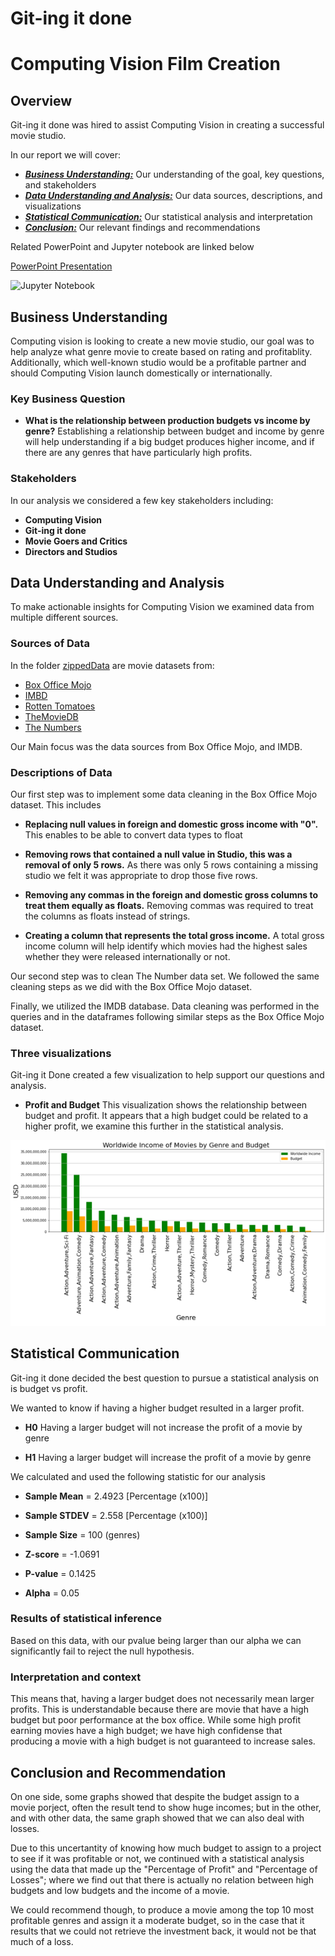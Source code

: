 # Git-ing it done
# Computing Vision Film Creation

## Overview

Git-ing it done was hired to assist Computing Vision in creating a successful movie studio. 

In our report we will cover:

* [***Business Understanding:***](#business-understanding) Our understanding of the goal, key questions, and stakeholders
* [***Data Understanding and Analysis:***](#data-understanding-and-analysis) Our data sources, descriptions, and visualizations
* [***Statistical Communication:***](#statistical-communicaiton) Our statistical analysis and interpretation
* [***Conclusion:***](#Conclusion) Our relevant findings and recommendations

Related PowerPoint and Jupyter notebook are linked below

[PowerPoint Presentation](Capstone_Pod4_Presentation.pdf)

![Jupyter Notebook](https://github.com/QuinnGrigsby/Capstone_Git-ing_it_done_MovieInformation/blob/cristian/Data%20Understanding.ipynb)

## Business Understanding

Computing vision is looking to create a new movie studio, our goal was to help analyze what genre movie to create based on rating and profitablity. Additionally, which well-known studio would be a profitable partner and should Computing Vision launch domestically or internationally.  

### Key Business Question

* **What is the relationship between production budgets vs income by genre?** Establishing a relationship between budget and income by genre will help understanding if a big budget produces higher income, and if there are any genres that have particularly high profits.

### Stakeholders 

In our analysis we considered a few key stakeholders including:

* **Computing Vision**
* **Git-ing it done**
* **Movie Goers and Critics**
* **Directors and Studios**

## Data Understanding and Analysis

To make actionable insights for Computing Vision we examined data from multiple different sources. 

### Sources of Data

In the folder [zippedData](zippedData) are movie datasets from:

* [Box Office Mojo](https://www.boxofficemojo.com/)
* [IMBD](https://www.imdb.com/)
* [Rotten Tomatoes](https://www.rottentomatoes.com/)
* [TheMovieDB](https://www.themoviedb.com/)
* [The Numbers](https://www.the-numbers.com/)

Our Main focus was the data sources from Box Office Mojo, and IMDB. 

### Descriptions of Data

Our first step was to implement some data cleaning in the Box Office Mojo dataset. This includes

* **Replacing null values in foreign and domestic gross income with "0".** This enables to be able to convert data types to float

* **Removing rows that contained a null value in Studio, this was a removal of only 5 rows.** As there was only 5 rows containing a missing studio we felt it was appropriate to drop those five rows.

* **Removing any commas in the foreign and domestic gross columns to treat them equally as floats.** Removing commas was required to treat the columns as floats instead of strings.

* **Creating a column that represents the total gross income.** A total gross income column will help identify which movies had the highest sales whether they were released internationally or not. 

Our second step was to clean The Number data set. We followed the same cleaning steps as we did with the Box Office Mojo dataset.

Finally, we utilized the IMDB database. Data cleaning was performed in the queries and in the dataframes following similar steps as the Box Office Mojo dataset. 

### Three visualizations

Git-ing it Done created a few visualization to help support our questions and analysis.

* **Profit and Budget** This visualization shows the relationship between budget and profit. It appears that a high budget could be related to a higher profit, we examine this further in the statistical analysis.

![Profit and Budget](https://github.com/QuinnGrigsby/Capstone_Git-ing_it_done_MovieInformation/blob/main/visualizations/Income_and_budget.png)
    
## Statistical Communication

Git-ing it done decided the best question to pursue a statistical analysis on is budget vs profit.

We wanted to know if having a higher budget resulted in a larger profit.

* **H0** Having a larger budget will not increase the profit of a movie by genre

* **H1** Having a larger budget will increase the profit of a movie by genre

We calculated and used the following statistic for our analysis

* **Sample Mean** = 2.4923 [Percentage (x100)]

* **Sample STDEV** = 2.558 [Percentage (x100)]

* **Sample Size** = 100 (genres)

* **Z-score** = -1.0691

* **P-value** = 0.1425

* **Alpha** = 0.05

### Results of statistical inference

Based on this data, with our pvalue being larger than our alpha we can significantly fail to reject the null hypothesis.

### Interpretation and context

This means that, having a larger budget does not necessarily mean larger profits. This is understandable because there are movie that have a high budget but poor performance at the box office. While some high profit earning movies have a high budget; we have high confidense that producing a movie with a high budget is not guaranteed to increase sales. 

## Conclusion and Recommendation

On one side, some graphs showed that despite the budget assign to a movie porject, often the result tend to show huge incomes; but in the other, and with other data, the same graph showed that we can also deal with losses.

Due to this uncertantity of knowing how much budget to assign to a project to see if it was profitable or not, we continued with a statistical analysis using the data that made up the "Percentage of Profit" and "Percentage of Losses"; where we find out that there is actually no relation between high budgets and low budgets and the income of a movie.

We could recommend though, to produce a movie among the top 10 most profitable genres and assign it a moderate budget, so in the case that it results that we could not retrieve the investment back, it would not be that much of a loss.